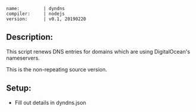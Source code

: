 ```
name:         | dyndns
compiler:     | nodejs
version:      | v0.1, 20190220
```

## Description:

This script renews DNS entries for domains which are using DigitalOcean's nameservers.

This is the non-repeating source version.

## Setup:

* Fill out details in dyndns.json